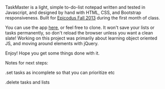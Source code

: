 TaskMaster is a light, simple to-do-list notepad written and tested in Javascript, and designed by hand with HTML, CSS, and Bootstrap responsiveness. Built for [Epicodus Fall 2013](http://www.epicodus.com) during the first month of class.

You can use the app [here](http://geneevesco.site44.com/taskmaster/index.html), or feel free to clone. It won't save your lists or tasks permanently, so don't reload the browser unless you want a clean slate! Working on this project was primarily about learning object oriented JS, and moving around elements with jQuery.  

Enjoy! Hope you get some things done with it.


Notes for next steps: 
 
 .set tasks as incomplete so that you can prioritize etc
 
 .delete tasks and lists
